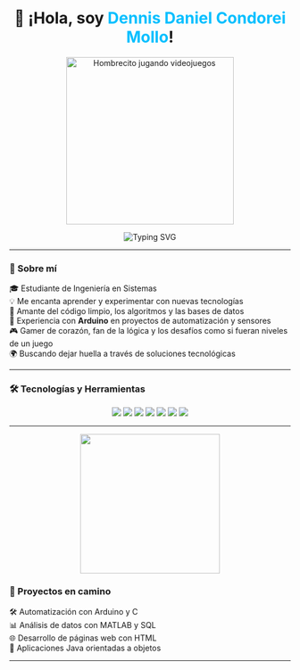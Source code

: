 <h1 align="center">
  👋 ¡Hola, soy <span style="color:#00BFFF;">Dennis Daniel Condorei Mollo</span>!
</h1>

<p align="center">
  <img src="https://media.giphy.com/media/13HgwGsXF0aiGY/giphy.gif" width="300px" alt="Hombrecito jugando videojuegos" />
</p>

<p align="center">
  <img src="https://readme-typing-svg.demolab.com?font=Press+Start+2P&size=24&pause=1000&color=00BFFF&center=true&vCenter=true&width=600&lines=Nada+es+imposible;si+lo+intentas" alt="Typing SVG" />
</p>

---

### 🧠 Sobre mí

🎓 Estudiante de Ingeniería en Sistemas  
💡 Me encanta aprender y experimentar con nuevas tecnologías  
🔧 Amante del código limpio, los algoritmos y las bases de datos  
🔌 Experiencia con **Arduino** en proyectos de automatización y sensores  
🎮 Gamer de corazón, fan de la lógica y los desafíos como si fueran niveles de un juego  
🌍 Buscando dejar huella a través de soluciones tecnológicas  

---

### 🛠️ Tecnologías y Herramientas

<p align="center">
  <img src="https://img.shields.io/badge/C-00599C?style=for-the-badge&logo=c&logoColor=white" />
  <img src="https://img.shields.io/badge/Python-3776AB?style=for-the-badge&logo=python&logoColor=white" />
  <img src="https://img.shields.io/badge/Java-ED8B00?style=for-the-badge&logo=java&logoColor=white" />
  <img src="https://img.shields.io/badge/MATLAB-0076A8?style=for-the-badge&logo=mathworks&logoColor=white" />
  <img src="https://img.shields.io/badge/SQL-4479A1?style=for-the-badge&logo=postgresql&logoColor=white" />
  <img src="https://img.shields.io/badge/Arduino-00979D?style=for-the-badge&logo=arduino&logoColor=white" />
  <img src="https://img.shields.io/badge/HTML5-E34F26?style=for-the-badge&logo=html5&logoColor=white" />
</p>

---



<p align="center">
  
  <img src="https://media.giphy.com/media/xT9IgzoKnwFNmISR8I/giphy.gif" width="250px" />







### 🚀 Proyectos en camino

🛠 Automatización con Arduino y C  
📊 Análisis de datos con MATLAB y SQL  
🌐 Desarrollo de páginas web con HTML  
📱 Aplicaciones Java orientadas a objetos  

---
